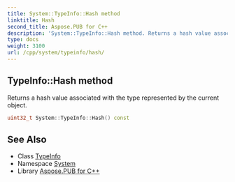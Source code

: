 ```yaml
---
title: System::TypeInfo::Hash method
linktitle: Hash
second_title: Aspose.PUB for C++
description: 'System::TypeInfo::Hash method. Returns a hash value associated with the type represented by the current object in C++.'
type: docs
weight: 3100
url: /cpp/system/typeinfo/hash/
---
```

## TypeInfo::Hash method


Returns a hash value associated with the type represented by the current object.

```cpp
uint32_t System::TypeInfo::Hash() const
```

## See Also

* Class [TypeInfo](../)
* Namespace [System](../../)
* Library [Aspose.PUB for C++](../../../)
